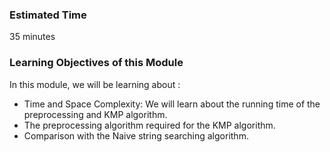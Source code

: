 ### Estimated Time

35 minutes

### Learning Objectives of this Module

In this module, we will be learning about :

   - Time and Space Complexity: We will learn about the running time of the preprocessing and KMP algorithm.
   - The preprocessing algorithm required for the KMP algorithm.
   - Comparison with the Naive string searching algorithm.



